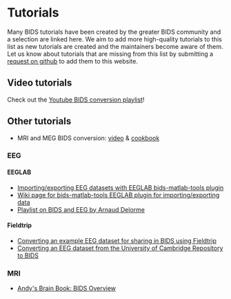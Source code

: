 # Tutorials

Many BIDS tutorials have been created by the greater BIDS community and a selection are linked here.
We aim to add more high-quality tutorials to this list as new tutorials are created and the maintainers become aware of them.
Let us know about tutorials that are missing from this list by submitting a [request on github](https://github.com/bids-standard/bids-website/issues) to add them to this website.

## Video tutorials

Check out the
[Youtube BIDS conversion playlist](https://www.youtube.com/watch?v=pAv9WuyyF3g&list=PLtJYlrqQ3YK_M4YgkUx6akJqlHF1R7A5g)!

## Other tutorials

-   MRI and MEG BIDS conversion:
    [video](https://www.youtube.com/watch?v=m7vEHGpqQIw) &
    [cookbook](https://remi-gau.github.io/bids_cookbook)

### EEG

#### EEGLAB

-   [Importing/exporting EEG datasets with EEGLAB bids-matlab-tools plugin](https://eeglab.org/tutorials/11_Scripting/Analyzing_EEG_BIDS_data_in_EEGLAB.html)
-   [Wiki page for bids-matlab-tools EEGLAB plugin for importing/exporting data](https://github.com/sccn/bids-matlab-tools/wiki)
-   [Playlist on BIDS and EEG by Arnaud Delorme](https://www.youtube.com/playlist?list=PLXc9qfVbMMN3II4EnVQNjOeVl-UprWlnM)

#### Fieldtrip

-   [Converting an example EEG dataset for sharing in BIDS using Fieldtrip](http://www.fieldtriptoolbox.org/example/bids_eeg/)
-   [Converting an EEG dataset from the University of Cambridge Repository to BIDS](http://www.fieldtriptoolbox.org/workshop/madrid2019/bids_sedation/)

### MRI

-   [Andy's Brain Book: BIDS Overview](https://andysbrainbook.readthedocs.io/en/latest/OpenScience/OS/BIDS_Overview.html)
